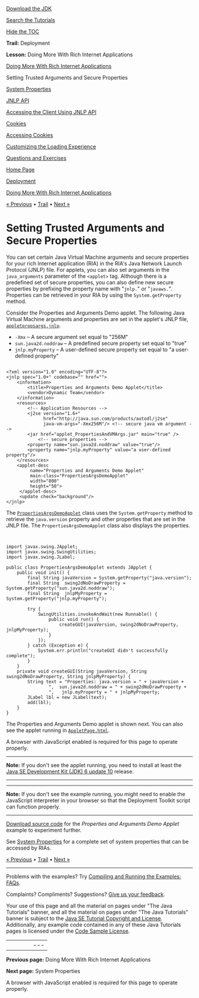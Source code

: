 [Download
the JDK](http://java.sun.com/javase/6/download.jsp)
  
[Search the
Tutorials](../../search.html)
  
[Hide the TOC](javascript:toggleLeft())

**Trail:** Deployment
  
**Lesson:** Doing More With Rich Internet Applications

[Doing More With Rich Internet Applications](index.html)

Setting Trusted Arguments and Secure Properties

[System Properties](properties.html)

[JNLP API](jnlpAPI.html)

[Accessing the Client Using JNLP API](usingJNLPAPI.html)

[Cookies](cookies.html)

[Accessing Cookies](accessingCookies.html)

[Customizing the Loading Experience](customizeRIALoadingExperience.html)

[Questions and Exercises](QandE/questions.html)

[Home Page](../../index.html)
>
[Deployment](../index.html)
>
[Doing More With Rich Internet Applications](index.html)

[« Previous](index.html) • [Trail](../TOC.html) • [Next »](properties.html)

# Setting Trusted Arguments and Secure Properties

You can set certain Java Virtual Machine arguments and secure properties
for your rich Internet
application (RIA) in the RIA's Java Network Launch Protocol (JNLP) file.
For applets, you can also set arguments in the
`java_arguments` parameter of the `<applet>` tag.
Although there is a predefined set of secure properties, you can also define new
secure properties by prefixing the property name with "`jnlp.`"
or "`javaws.`".
Properties can be retrieved in your RIA by using the `System.getProperty`
method.

Consider the Properties and Arguments Demo applet.
The following Java Virtual Machine arguments and properties are set in the applet's
JNLP file,
[`appletpropsargs.jnlp`](examples/applet_PropertiesAndVMArgs/src/appletpropsargs.jnlp).

* `-Xmx` – A secure argument set equal to "256M"
* `sun.java2d.noddraw` – A predefined secure property
  set equal to "true"
* `jnlp.myProperty` – A user-defined secure property
  set equal to "a user-defined property"

```

<?xml version="1.0" encoding="UTF-8"?>
<jnlp spec="1.0+" codebase="" href="">
    <information>
        <title>Properties and Arguments Demo Applet</title>
        <vendor>Dynamic Team</vendor>
    </information>
    <resources>
        <!-- Application Resources -->
        <j2se version="1.6+"
              href="http://java.sun.com/products/autodl/j2se"
              java-vm-args="-Xmx256M"/> <!-- secure java vm argument -->
        <jar href="applet_PropertiesAndVMArgs.jar" main="true" />
            <!-- secure properties -->
        <property name="sun.java2d.noddraw" value="true"/>
        <property name="jnlp.myProperty" value="a user-defined property"/>
    </resources>
    <applet-desc 
         name="Properties and Arguments Demo Applet"
         main-class="PropertiesArgsDemoApplet"
         width="800"
         height="50">             
     </applet-desc>
     <update check="background"/>
</jnlp>

```

The
[`PropertiesArgsDemoApplet`](examples/applet_PropertiesAndVMArgs/src/PropertiesArgsDemoApplet.java) class uses the `System.getProperty` method to retrieve the
`java.version` property and other properties that
are set in the JNLP file. The `PropertiesArgsDemoApplet` class
also displays the properties.

```


import javax.swing.JApplet;
import javax.swing.SwingUtilities;
import javax.swing.JLabel;

public class PropertiesArgsDemoApplet extends JApplet {
    public void init() {
        final String javaVersion = System.getProperty("java.version");
        final String  swing2dNoDrawProperty = System.getProperty("sun.java2d.noddraw");
        final String  jnlpMyProperty = System.getProperty("jnlp.myProperty");        

        try {
            SwingUtilities.invokeAndWait(new Runnable() {
                public void run() {
                    createGUI(javaVersion, swing2dNoDrawProperty, jnlpMyProperty);
                }
            });
        } catch (Exception e) {
            System.err.println("createGUI didn't successfully complete");
        }
    }
    private void createGUI(String javaVersion, String swing2dNoDrawProperty, String jnlpMyProperty) {
        String text = "Properties: java.version = " + javaVersion + 
                ",  sun.java2d.noddraw = " + swing2dNoDrawProperty +
                ",   jnlp.myProperty = " + jnlpMyProperty;
        JLabel lbl = new JLabel(text);
        add(lbl);
    }
}

```

The Properties and Arguments Demo applet is shown next. You can also see the
applet running in
[`AppletPage.html`](examples/dist/applet_PropertiesAndVMArgs/AppletPage.html).



A browser with JavaScript enabled is required for this page to operate properly.

---

**Note:** If you don't see the applet running, you need to install at least the [Java SE Development Kit (JDK) 6 update 10](http://java.sun.com/javase/downloads/index.jsp) release.

---

---

**Note:** If you don't see the example running, you might need to enable the JavaScript interpreter in your browser so that the Deployment Toolkit script can function properly.

---

[Download source code](examplesIndex.html#PropertiesAndVMArgs) for the *Properties and Arguments Demo Applet* example to experiment further.

See
[System Properties](properties.html) for a complete set of system properties that can be accessed by RIAs.

[« Previous](index.html)
•
[Trail](../TOC.html)
•
[Next »](properties.html)

---

Problems with the examples? Try [Compiling and Running
the Examples: FAQs](../../information/run-examples.html).
  
Complaints? Compliments? Suggestions? [Give
us your feedback](http://download.oracle.com/javase/feedback.html).

Your use of this page and all the material on pages under "The Java Tutorials" banner,
and all the material on pages under "The Java Tutorials" banner is subject to the [Java SE Tutorial Copyright
and License](../../information/license.html).
Additionally, any example code contained in any of these Java
Tutorials pages is licensed under the
[Code
Sample License](http://developers.sun.com/license/berkeley_license.html).

|  |  |  |  |  |
| --- | --- | --- | --- | --- |
| |  |  | | --- | --- | | duke image | Oracle logo | | [About Oracle](http://www.oracle.com/us/corporate/index.html) | [Oracle Technology Network](http://www.oracle.com/technology/index.html) | [Terms of Service](https://www.samplecode.oracle.com/servlets/CompulsoryClickThrough?type=TermsOfService) | Copyright © 1995, 2011 Oracle and/or its affiliates. All rights reserved. |

**Previous page:** Doing More With Rich Internet Applications
  
**Next page:** System Properties




A browser with JavaScript enabled is required for this page to operate properly.